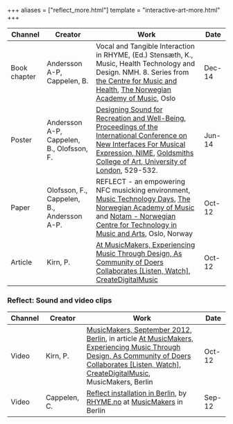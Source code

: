 +++
aliases = ["reflect_more.html"]
template = "interactive-art-more.html"
+++


| Channel | Creator | Work | Date |
| - | - | - | - |
| Book chapter | Andersson A-P, Cappelen, B. | Vocal and Tangible Interaction in RHYME, (Ed.) Stensæth, K., Music, Health Technology and Design. NMH. 8. Series from [the Centre for Music and Health](http://nmh.no/en/research/centre_for_music_and_health), [The Norwegian Academy of Music](http://www.nmh.no/), Oslo | Dec-14 |
| Poster | Andersson A-P, Cappelen, B., Olofsson, F. | [Designing Sound for Recreation and Well-Being](http://nime2014.org/proceedings/papers/572.html), [Proceedings of the International Conference on New Interfaces For Musical Expression, NIME](http://www.nime2014.org/), [Goldsmiths College of Art, University of London](http://www.gold.ac.uk/), 529-532. | Jun-14 |
| Paper | Olofsson, F., Cappelen, B., Andersson A-P. | REFLECT - an empowering NFC musicking environment, [Music Technology Days](http://www.notam02.no/web/musikkteknologidagene-2012/program/), [The Norwegian Academy of Music](http://www.nmh.no/) and [Notam - Norwegian Centre for Technology in Music and Arts](http://www.notam02.no/web/?lang=en), Oslo, Norway  | Oct-12 |
| Article | Kirn, P. | [At MusicMakers, Experiencing Music Through Design, As Community of Doers Collaborates [Listen, Watch]](http://createdigitalmusic.com/2012/10/at-musicmakers-experiencing-music-through-design-as-community-of-doers-collaborates-listen-watch/), [CreateDigitalMusic](http://createdigitalmusic.com) | Oct-12 |


### Reflect: Sound and video clips

| Channel | Creator | Work | Date |
| - | - | - | - |
| Video | Kirn, P. | [MusicMakers, September 2012, Berlin](http://player.vimeo.com/video/51220536), in article [At MusicMakers, Experiencing Music Through Design, As Community of Doers Collaborates [Listen, Watch]](http://createdigitalmusic.com/2012/10/at-musicmakers-experiencing-music-through-design-as-community-of-doers-collaborates-listen-watch/), [CreateDigitalMusic](http://createdigitalmusic.com), MusicMakers, Berlin | Oct-12 |
| Video | Cappelen, C. | [Reflect installation in Berlin](http://vimeo.com/49551648), by [RHYME.no](http://musicalfieldsforever.com/rhyme/?p=2207) at [MusicMakers](http://musicmake.rs/berlin-2012/) in Berlin | Sep-12 |
